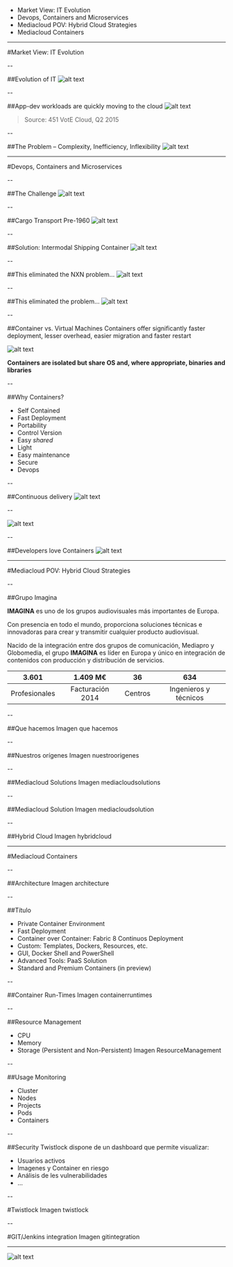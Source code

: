 * Market View: IT Evolution
* Devops, Containers and Microservices
* Mediacloud POV: Hybrid Cloud Strategies
* Mediacloud Containers

---

<!-- .slide: data-background="#8dc63f" -->
#Market View: IT Evolution

--

##Evolution of IT
![alt text](images/thechallenge.png "The Challenge")

--

##App-dev workloads are quickly moving to the cloud
![alt text](images/current-future.png "Current Future")

> Source: 451 VotE Cloud, Q2 2015

--

##The Problem – Complexity, Inefficiency, Inflexibility
![alt text](images/theproblem.png "The Problem")

---

<!-- .slide: data-background="#8dc63f" -->
#Devops, Containers and Microservices

--

##The Challenge
![alt text](images/thechallenge2.png "The Challenge")

--

##Cargo Transport Pre-1960
![alt text](images/cargo.png "Cargo")

--

##Solution: Intermodal Shipping Container
![alt text](images/shipping.png "Shipping")

--

##This eliminated the NXN problem…
![alt text](images/tabla.png "Tabla")

--

##This eliminated the problem…
![alt text](images/containerflechas.png "Container")

--

##Container vs. Virtual Machines
Containers offer significantly faster deployment, lesser overhead, easier migration and faster restart 

![alt text](images/vmcontainer.png "Container")

**Containers are isolated but share OS and, where appropriate, binaries and libraries**

--

##Why Containers?
* Self Contained
* Fast Deployment
* Portability
* Control Version
* Easy *shared*
* Light
* Easy maintenance
* Secure
* Devops

--

##Continuous delivery
![alt text](images/continouousdelivery.png "Delivery")

--

![alt text](images/buildshiprun.png "Build Ship Run")

--

##Developers love Containers
![alt text](images/love.png "Developers love containers")

---

<!-- .slide: data-background="#8dc63f" -->
#Mediacloud POV: Hybrid Cloud Strategies

--

##Grupo Imagina
<!-- .slide: data-background-image="images/IMG_17982.jpg" data-background-size="cover" -->
**IMAGINA** es uno de los grupos audiovisuales más importantes de Europa. 

Con presencia en todo el mundo, proporciona soluciones técnicas e innovadoras para crear y transmitir cualquier producto audiovisual.

Nacido de la integración entre dos grupos de comunicación, Mediapro y Globomedia, el grupo **IMAGINA** es líder en Europa y único en integración de contenidos con producción y distribución de servicios.

**3.601** | **1.409 M€** | **36** | **634**
:---: | :---: | :---: | :---:
Profesionales | Facturación 2014 | Centros | Ingenieros y técnicos

--

##Que hacemos
Imagen que hacemos

--

##Nuestros orígenes
Imagen nuestroorigenes

--

##Mediacloud Solutions
Imagen mediacloudsolutions

--

##Mediacloud Solution
Imagen mediacloudsolution

--

##Hybrid Cloud
Imagen hybridcloud

---

<!-- .slide: data-background="#8dc63f" -->
#Mediacloud Containers

--

##Architecture
Imagen architecture

--

##Título
* Private Container Environment
* Fast Deployment
* Container over Container: Fabric 8 Continuos Deployment
* Custom: Templates, Dockers, Resources, etc.
* GUI, Docker Shell and PowerShell
* Advanced Tools: PaaS Solution
* Standard and Premium Containers (in preview)

--

##Container Run-Times
Imagen containerruntimes

--

##Resource Management
* CPU
* Memory
* Storage (Persistent and Non-Persistent)
Imagen ResourceManagement

--

##Usage Monitoring
* Cluster
* Nodes
* Projects
* Pods
* Containers

--

##Security
Twistlock dispone de un dashboard que permite visualizar:

* Usuarios activos
* Imagenes y Container en riesgo
* Análisis de les vulnerabilidades
* ...

--

#Twistlock
Imagen twistlock

--

#GIT/Jenkins integration
Imagen gitintegration

---

<!-- .slide: data-background-image="http://presentacion.apps.demolab.es/mediacloudfondo.png" data-background-size="cover" -->
![alt text](images/qrcode.png "QRCODE")
